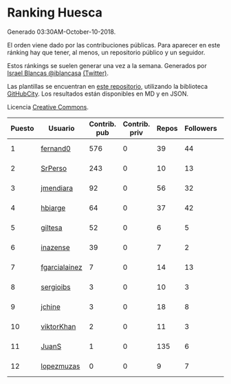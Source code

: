 # Ranking Huesca

Generado 03:30AM-October-10-2018.

El orden viene dado por las contribuciones públicas. Para aparecer en este ránking hay que tener, al menos, un repositorio público y un seguidor.

Estos ránkings se suelen generar una vez a la semana. Generados por [Israel Blancas @iblancasa](https://github.com/iblancasa/) [(Twitter)](https://twitter.com/iblancasa).

Las plantillas se encuentran en [este repositorio](https://github.com/iblancasa/GH-Spanish-Ranking), utilizando la biblioteca [GitHubCity](https://github.com/iblancasa/GitHubCity). Los resultados están disponibles en MD y en JSON.

Licencia [Creative Commons](https://creativecommons.org/licenses/by/4.0/).

| Puesto   |  Usuario  | Contrib. pub | Contrib. priv |Repos| Followers | Desde |  Avatar  |
|----------|-----------|--------------|---------------|-----|-----------|-------|----------|
|1|[fernand0](https://github.com/fernand0)|576|0|39|44|2008-03-06|![fernand0]()|
|2|[SrPerso](https://github.com/SrPerso)|243|0|10|13|2016-02-09|![SrPerso]()|
|3|[jmendiara](https://github.com/jmendiara)|92|0|56|32|2011-06-15|![jmendiara]()|
|4|[hbiarge](https://github.com/hbiarge)|64|0|37|42|2010-11-08|![hbiarge]()|
|5|[giltesa](https://github.com/giltesa)|52|0|6|5|2014-08-26|![giltesa]()|
|6|[inazense](https://github.com/inazense)|39|0|7|2|2016-08-16|![inazense]()|
|7|[fgarcialainez](https://github.com/fgarcialainez)|7|0|14|13|2012-05-19|![fgarcialainez]()|
|8|[sergioibs](https://github.com/sergioibs)|3|0|10|3|2013-09-26|![sergioibs]()|
|9|[jchine](https://github.com/jchine)|3|0|18|8|2012-05-03|![jchine]()|
|10|[viktorKhan](https://github.com/viktorKhan)|2|0|11|3|2013-06-13|![viktorKhan]()|
|11|[JuanS](https://github.com/JuanS)|1|0|135|6|2012-08-16|![JuanS]()|
|12|[lopezmuzas](https://github.com/lopezmuzas)|0|0|9|7|2012-02-01|![lopezmuzas]()|
